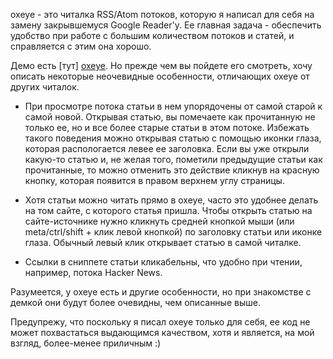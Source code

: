 oxeye - это читалка RSS/Atom потоков, которую я написал для себя на замену закрывшемуся Google Reader'у. Ее главная задача - обеспечить удобство при работе с большим количеством потоков и статей, и справляется с этим она хорошо.

Демо есть [тут] [oxeye]. Но прежде чем вы пойдете его смотреть, хочу описать некоторые неочевидные особенности, отличающих oxeye от других читалок.

* При просмотре потока статьи в нем упорядочены от самой старой к самой новой. Открывая статью, вы помечаете как прочитанную не только ее, но и все более старые статьи в этом потоке. Избежать такого поведения можно открывая статью с помощью иконки глаза, которая распологается левее ее заголовка. Если вы уже открыли какую-то статью и, не желая того, пометили предыдущие статьи как прочитанные, то можно отменить это действие кликнув на красную кнопку, которая появится в правом верхнем углу страницы.

* Хотя статьи можно читать прямо в oxeye, часто это удобнее делать на том сайте, с которого статья пришла. Чтобы открыть статью на сайте-источнике нужно кликнуть средней кнопкой мыши (или meta/ctrl/shift + клик левой кнопкой) по заголовку статьи или иконке глаза. Обычный левый клик открывает статью в самой читалке.

* Ссылки в сниппете статьи кликабельны, что удобно при чтении, например, потока Hacker News. 

Разумеется, у oxeye есть и другие особенности, но при знакомстве с демкой они будут более очевидны, чем описанные выше. 

Предупрежу, что поскольку я писал oxeye только для себя, ее код не может похвастаться выдающимся качеством, хотя и является, на мой взгляд, более-менее приличным :)

[oxeye]:http://178.62.172.173
